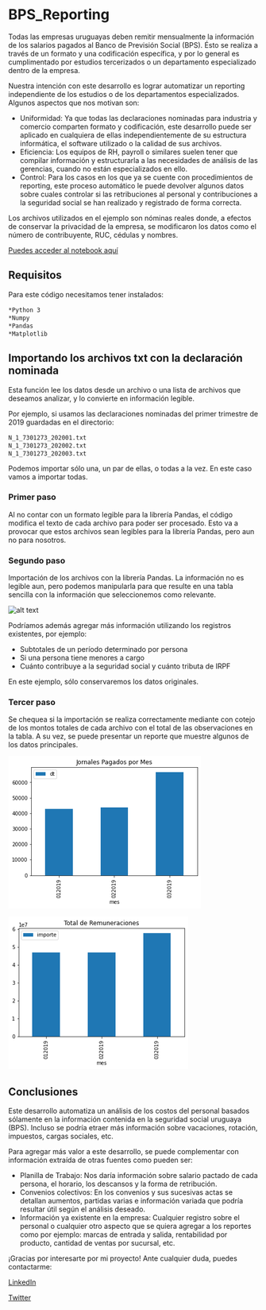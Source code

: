 # BPS_Reporting

Todas las empresas uruguayas deben remitir mensualmente la información de los salarios pagados al Banco de Previsión Social (BPS). Ésto se realiza a través de un formato y una codificación específica, y por lo general es cumplimentado por estudios tercerizados o un departamento especializado dentro de la empresa.

Nuestra intención con este desarrollo es lograr automatizar un reporting independiente de los estudios o de los departamentos especializados. Algunos aspectos que nos motivan son:
* Uniformidad: Ya que todas las declaraciones nominadas para industria y comercio comparten formato y codificación, este desarrollo puede ser aplicado en cualquiera de ellas independientemente de su estructura informática, el software utilizado o la calidad de sus archivos.
* Eficiencia: Los equipos de RH, payroll o similares suelen tener que compilar información y estructurarla a las necesidades de análisis de las gerencias, cuando no están especializados en ello.
* Control: Para los casos en los que ya se cuente con procedimientos de reporting, este proceso automático le puede devolver algunos datos sobre cuales controlar si las retribuciones al personal y contribuciones a la seguridad social se han realizado y registrado de forma correcta.

Los archivos utilizados en el ejemplo son nóminas reales donde, a efectos de conservar la privacidad de la empresa, se modificaron los datos como el número de contribuyente, RUC, cédulas y nombres.

[Puedes acceder al notebook aquí](https://github.com/GregorioMorena/BPS_Reporting/blob/main/f_bps.ipynb)

## Requisitos

Para este código necesitamos tener instalados:

```
*Python 3
*Numpy
*Pandas
*Matplotlib
```

## Importando los archivos txt con la declaración nominada

Esta función lee los datos desde un archivo o una lista de archivos que deseamos analizar, y lo convierte en información legible.

Por ejemplo, si usamos las declaraciones nominadas del primer trimestre de 2019 guardadas en el directorio:

```
N_1_7301273_202001.txt
N_1_7301273_202002.txt
N_1_7301273_202003.txt
```

Podemos importar sólo una, un par de ellas, o todas a la vez. En este caso vamos a importar todas.

### Primer paso

Al no contar con un formato legible para la librería Pandas, el código modifica el texto de cada archivo para poder ser procesado.
Esto va a provocar que estos archivos sean legibles para la librería Pandas, pero aun no para nosotros.

### Segundo paso

Importación de los archivos con la librería Pandas. La información no es legible aun, pero podemos manipularla para que resulte en una tabla sencilla con la información que seleccionemos como relevante.

![alt text](nominadas.png)

Podríamos además agregar más información utilizando los registros existentes, por ejemplo:

* Subtotales de un período determinado por persona
* Si una persona tiene menores a cargo
* Cuánto contribuye a la seguridad social y cuánto tributa de IRPF

En este ejemplo, sólo conservaremos los datos originales.

### Tercer paso

Se chequea si la importación se realiza correctamente mediante con cotejo de los montos totales de cada archivo con el total de las observaciones en la tabla. A su vez, se puede presentar un reporte que muestre algunos de los datos principales.

![alt text](jornales.png)

![alt text](remuneraciones.png)

## Conclusiones

Este desarrollo automatiza un análisis de los costos del personal basados sólamente en la información contenida en la seguridad social uruguaya (BPS). Incluso se podría etraer más información sobre vacaciones, rotación, impuestos, cargas sociales, etc.

Para agregar más valor a este desarrollo, se puede complementar con información extraída de otras fuentes como pueden ser:

* Planilla de Trabajo: Nos daría información sobre salario pactado de cada persona, el horario, los descansos y la forma de retribución.
* Convenios colectivos: En los convenios y sus sucesivas actas se detallan aumentos, partidas varias e información variada que podría resultar útil según el análisis deseado.
* Información ya existente en la empresa: Cualquier registro sobre el personal o cualquier otro aspecto que se quiera agregar a los reportes como por ejemplo: marcas de entrada y salida, rentabilidad por producto, cantidad de ventas por sucursal, etc.


¡Gracias por interesarte por mi proyecto! Ante cualquier duda, puedes contactarme:

[LinkedIn](https://www.linkedin.com/in/gregoriomorena/)

[Twitter](https://twitter.com/GregorioMP1985)

